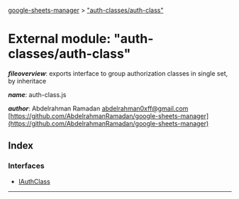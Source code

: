 [google-sheets-manager](../README.md) > ["auth-classes/auth-class"](../modules/_auth_classes_auth_class_.md)



# External module: "auth-classes/auth-class"

*__fileoverview__*: exports interface to group authorization classes in single set, by inheritace

*__name__*: auth-class.js

*__author__*: Abdelrahman Ramadan [abdelrahman0xff@gmail.com](mailto:abdelrahman0xff@gmail.com) [https://github.com/AbdelrahmanRamadan/google-sheets-manager](https://github.com/AbdelrahmanRamadan/google-sheets-manager)


## Index

### Interfaces

* [IAuthClass](../interfaces/_auth_classes_auth_class_.iauthclass.md)



---
